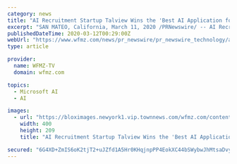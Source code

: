 ```yaml
---
category: news
title: "AI Recruitment Startup Talview Wins the 'Best AI Application for Societal Impact' Recognition at Microsoft's AI Awards 2.0"
excerpt: "SAN MATEO, California, March 11, 2020 /PRNewswire/ -- AI Recruitment startup, Talview, has received the prestigious 'Best AI Application for Societal Impact' award in the partner category in the Microsoft AI Awards 2."
publishedDateTime: 2020-03-12T00:29:00Z
webUrl: "https://www.wfmz.com/news/pr_newswire/pr_newswire_technology/ai-recruitment-startup-talview-wins-the-best-ai-application-for/article_a6f9442a-f768-5909-91b0-5f6a0bb4cc52.html"
type: article

provider:
  name: WFMZ-TV
  domain: wfmz.com

topics:
  - Microsoft AI
  - AI

images:
  - url: "https://bloximages.newyork1.vip.townnews.com/wfmz.com/content/tncms/assets/v3/editorial/2/c4/2c445844-9099-5405-94bd-29529304ce34/5e69a2642759d.image.jpg?resize=400%2C209"
    width: 400
    height: 209
    title: "AI Recruitment Startup Talview Wins the 'Best AI Application for Societal Impact' Recognition at Microsoft's AI Awards 2.0"

secured: "6G4XD+ZmIS6oK2tjT2+uJZfd1A5Hr0KHqjnpPP4EokXC44bSWybwJhMtsaDvy+BQCDI896mq6zRj2wcYdfg1O1igUVSbAPkVXoOADhOcQfJsN10bGJ4lXUSgibb54lPFA7sBlWQ5emSSvs8rHaJU/NcMfjNS5urUowhaITi1WZrrWM7fQY6fmFAVYMSgP6iTAG6PIboojtMnuBfZP3vh/PQb4AWpaLoolB7sU2XSzwy0j57jlB8oWBfagGVmZOfF3JRPqdYYRBVgQJbUdxoXFFNhlThoVRPFZypL4WNPR5lCQ5fwyXJqKyxvoIMBUcsFCmfALYeiLwlFck32Vui3vqFIOGDS/cgWupzK8tO2zucnfyRlhAc9eIFiJizVNdZokajRwyEozJqW18j2JwL2aTz0r7Js/2PNwvCtuqExkuS1Zrwbncdkqcy7ArV+hU4ebSt8pI2yEKyb8R3dQs6c7SsH+FBUtdkiirUErGCKeSU=;dh6GxNAPLi/9uFhMhQRccA=="
---
```


